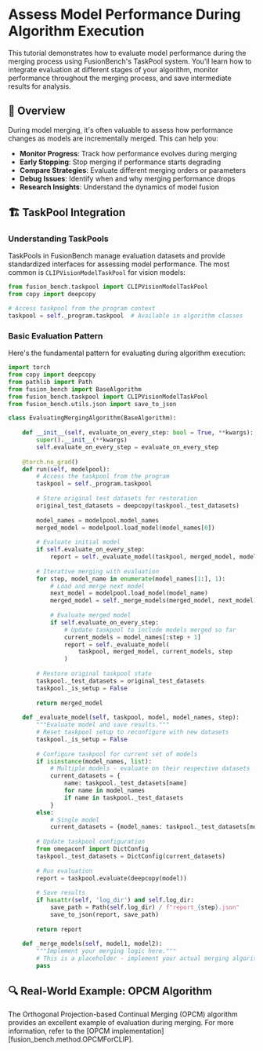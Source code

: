 # Assess Model Performance During Algorithm Execution

This tutorial demonstrates how to evaluate model performance during the merging process using FusionBench's TaskPool system. You'll learn how to integrate evaluation at different stages of your algorithm, monitor performance throughout the merging process, and save intermediate results for analysis.

## 🎯 Overview

During model merging, it's often valuable to assess how performance changes as models are incrementally merged. This can help you:

- **Monitor Progress**: Track how performance evolves during merging
- **Early Stopping**: Stop merging if performance starts degrading
- **Compare Strategies**: Evaluate different merging orders or parameters
- **Debug Issues**: Identify when and why merging performance drops
- **Research Insights**: Understand the dynamics of model fusion

## 🏗️ TaskPool Integration

### Understanding TaskPools

TaskPools in FusionBench manage evaluation datasets and provide standardized interfaces for assessing model performance. The most common is `CLIPVisionModelTaskPool` for vision models:

```python
from fusion_bench.taskpool import CLIPVisionModelTaskPool
from copy import deepcopy

# Access taskpool from the program context
taskpool = self._program.taskpool  # Available in algorithm classes
```

### Basic Evaluation Pattern

Here's the fundamental pattern for evaluating during algorithm execution:

```python linenums="1" hl_lines="17 39-40 71"
import torch
from copy import deepcopy
from pathlib import Path
from fusion_bench import BaseAlgorithm
from fusion_bench.taskpool import CLIPVisionModelTaskPool
from fusion_bench.utils.json import save_to_json

class EvaluatingMergingAlgorithm(BaseAlgorithm):
    
    def __init__(self, evaluate_on_every_step: bool = True, **kwargs):
        super().__init__(**kwargs)
        self.evaluate_on_every_step = evaluate_on_every_step
    
    @torch.no_grad()
    def run(self, modelpool):
        # Access the taskpool from the program
        taskpool = self._program.taskpool
        
        # Store original test datasets for restoration
        original_test_datasets = deepcopy(taskpool._test_datasets)
        
        model_names = modelpool.model_names
        merged_model = modelpool.load_model(model_names[0])
        
        # Evaluate initial model
        if self.evaluate_on_every_step:
            report = self._evaluate_model(taskpool, merged_model, model_names[0], step=0)
            
        # Iterative merging with evaluation
        for step, model_name in enumerate(model_names[1:], 1):
            # Load and merge next model
            next_model = modelpool.load_model(model_name)
            merged_model = self._merge_models(merged_model, next_model)
            
            # Evaluate merged model
            if self.evaluate_on_every_step:
                # Update taskpool to include models merged so far
                current_models = model_names[:step + 1]
                report = self._evaluate_model(
                    taskpool, merged_model, current_models, step
                )
        
        # Restore original taskpool state
        taskpool._test_datasets = original_test_datasets
        taskpool._is_setup = False
        
        return merged_model
    
    def _evaluate_model(self, taskpool, model, model_names, step):
        """Evaluate model and save results."""
        # Reset taskpool setup to reconfigure with new datasets
        taskpool._is_setup = False
        
        # Configure taskpool for current set of models
        if isinstance(model_names, list):
            # Multiple models - evaluate on their respective datasets
            current_datasets = {
                name: taskpool._test_datasets[name] 
                for name in model_names 
                if name in taskpool._test_datasets
            }
        else:
            # Single model
            current_datasets = {model_names: taskpool._test_datasets[model_names]}
        
        # Update taskpool configuration
        from omegaconf import DictConfig
        taskpool._test_datasets = DictConfig(current_datasets)
        
        # Run evaluation
        report = taskpool.evaluate(deepcopy(model))
        
        # Save results
        if hasattr(self, 'log_dir') and self.log_dir:
            save_path = Path(self.log_dir) / f"report_{step}.json"
            save_to_json(report, save_path)
        
        return report
    
    def _merge_models(self, model1, model2):
        """Implement your merging logic here."""
        # This is a placeholder - implement your actual merging algorithm
        pass
```

## 🔍 Real-World Example: OPCM Algorithm

The Orthogonal Projection-based Continual Merging (OPCM) algorithm provides an excellent example of evaluation during merging. For more information, refer to the [OPCM implementation][fusion_bench.method.OPCMForCLIP].
